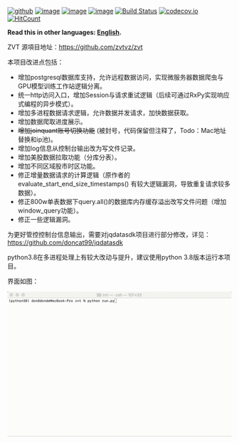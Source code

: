 [![github](https://img.shields.io/github/stars/zvtvz/zvt.svg)](https://github.com/zvtvz/zvt)
[![image](https://img.shields.io/pypi/v/zvt.svg)](https://pypi.org/project/zvt/)
[![image](https://img.shields.io/pypi/l/zvt.svg)](https://pypi.org/project/zvt/)
[![image](https://img.shields.io/pypi/pyversions/zvt.svg)](https://pypi.org/project/zvt/)
[![Build Status](https://api.travis-ci.org/zvtvz/zvt.svg?branch=master)](https://travis-ci.org/zvtvz/zvt)
[![codecov.io](https://codecov.io/github/zvtvz/zvt/coverage.svg?branch=master)](https://codecov.io/github/zvtvz/zvt)
[![HitCount](http://hits.dwyl.io/zvtvz/zvt.svg)](http://hits.dwyl.io/zvtvz/zvt)

**Read this in other languages: [English](README-en.md).**  

ZVT 源項目地址：https://github.com/zvtvz/zvt

本项目改进点包括：
* 增加postgresql数据库支持，允许远程数据访问，实现微服务器数据爬虫与GPU模型训练工作站逻辑分离。
* 统一http访问入口，增加Session与请求重试逻辑（后续可通过RxPy实现响应式编程的异步模式）。
* 增加多进程数据请求逻辑，允许数据并发请求，加快数据获取。
* 增加数据爬取进度展示。
* ~~增加joinquant账号切换功能~~ (被封号，代码保留但注释了，Todo：Mac地址替换和ip池)。
* 增加log信息从控制台输出改为写文件记录。
* 增加美股数据拉取功能（分库分表）。
* 增加不同区域股市时区功能。
* 修正增量数据请求的计算逻辑（原作者的 evaluate_start_end_size_timestamps() 有较大逻辑漏洞，导致重复请求较多数据）。
* 修正800w单表数据下query.all()的数据库内存缓存溢出改写文件问题（增加window_query功能）。
* 修正一些逻辑漏洞。

为更好管控控制台信息输出，需要对jqdatasdk项目进行部分修改，详见：https://github.com/doncat99/jqdatasdk

python3.8在多进程处理上有较大改动与提升，建议使用python 3.8版本运行本项目。

界面如图：
<p align="center"><img src='./docs/imgs/screen-cut.gif'/></p>


